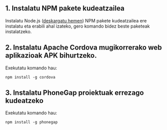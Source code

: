 ## 1. Instalatu **NPM** pakete kudeatzailea

Instalatu Node.js ([deskargatu hemen](https://nodejs.org/es/)) NPM pakete kudeatzailea ere instalatu eta erabili ahal izateko, gero komando bidez beste paketeak instalatzeko.

## 2. Instalatu **Apache Cordova** mugikorrerako web aplikazioak APK bihurtzeko.

Exekutatu komando hau:
````
npm install -g cordova
````

## 3. Instalatu **PhoneGap** proiektuak errezago kudeatzeko

Exekutatu komando hau:
````
npm install -g phonegap
````


